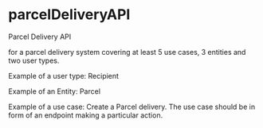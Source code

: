 # parcelDeliveryAPI
Parcel Delivery API

<RESTful APIs> for a parcel delivery system covering at least 5 use cases, 3 entities and two user types.


Example of a user type: Recipient


Example of an Entity: Parcel


Example of a use case: Create a Parcel delivery. The use case should be in form of an endpoint making a particular action.
